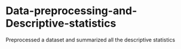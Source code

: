 # Data-preprocessing-and-Descriptive-statistics
Preprocessed a dataset and summarized all the descriptive statistics
